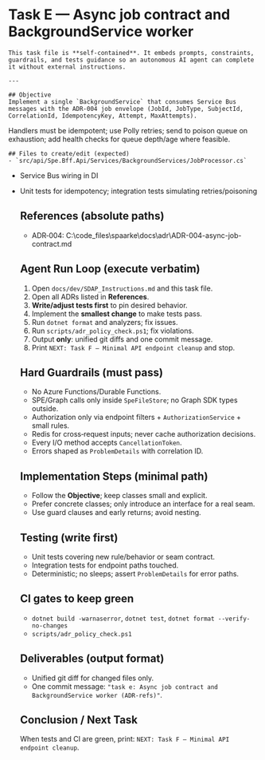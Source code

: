 # Task E — Async job contract and BackgroundService worker

    This task file is **self‑contained**. It embeds prompts, constraints, guardrails, and tests guidance so an autonomous AI agent can complete it without external instructions.

    ---

    ## Objective
    Implement a single `BackgroundService` that consumes Service Bus messages with the ADR‑004 job envelope (JobId, JobType, SubjectId, CorrelationId, IdempotencyKey, Attempt, MaxAttempts).
Handlers must be idempotent; use Polly retries; send to poison queue on exhaustion; add health checks for queue depth/age where feasible.

    ## Files to create/edit (expected)
    - `src/api/Spe.Bff.Api/Services/BackgroundServices/JobProcessor.cs`
- Service Bus wiring in DI
- Unit tests for idempotency; integration tests simulating retries/poisoning

    ## References (absolute paths)
    - ADR‑004: C:\code_files\spaarke\docs\adr\ADR-004-async-job-contract.md

    ## Agent Run Loop (execute verbatim)
    1. Open `docs/dev/SDAP_Instructions.md` and this task file.
    2. Open all ADRs listed in **References**.
    3. **Write/adjust tests first** to pin desired behavior.
    4. Implement the **smallest change** to make tests pass.
    5. Run `dotnet format` and analyzers; fix issues.
    6. Run `scripts/adr_policy_check.ps1`; fix violations.
    7. Output **only**: unified git diffs and one commit message.
    8. Print `NEXT: Task F — Minimal API endpoint cleanup` and stop.

    ## Hard Guardrails (must pass)
    - No Azure Functions/Durable Functions.
    - SPE/Graph calls only inside `SpeFileStore`; no Graph SDK types outside.
    - Authorization only via endpoint filters + `AuthorizationService` + small rules.
    - Redis for cross‑request inputs; never cache authorization decisions.
    - Every I/O method accepts `CancellationToken`.
    - Errors shaped as `ProblemDetails` with correlation ID.

    ## Implementation Steps (minimal path)
    - Follow the **Objective**; keep classes small and explicit.
    - Prefer concrete classes; only introduce an interface for a real seam.
    - Use guard clauses and early returns; avoid nesting.

    ## Testing (write first)
    - Unit tests covering new rule/behavior or seam contract.
    - Integration tests for endpoint paths touched.
    - Deterministic; no sleeps; assert `ProblemDetails` for error paths.

    ## CI gates to keep green
    - `dotnet build -warnaserror`, `dotnet test`, `dotnet format --verify-no-changes`
    - `scripts/adr_policy_check.ps1`

    ## Deliverables (output format)
    - Unified git diff for changed files only.
    - One commit message: `"task e: Async job contract and BackgroundService worker (ADR-refs)"`.

    ## Conclusion / Next Task
    When tests and CI are green, print: `NEXT: Task F — Minimal API endpoint cleanup`.
